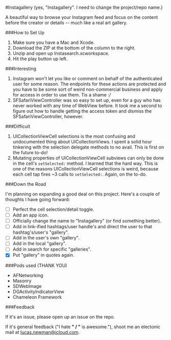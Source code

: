 #Instagallery
(yes, "Instagallery". I need to change the project/repo name.)

A beautiful way to browse your Instagram feed and focus on the content before the creator or details -- much like a real art gallery.

###How to Set Up

1. Make sure you have a Mac and Xcode.
2. Download the ZIP at the bottom of the column to the right.
3. Unzip and open up Instasearch.xcworkspace.
4. Hit the play button up left.

###Interesting

1. Instagram won't let you like or comment on behalf of the authenticated user for some reason. The endpoints for these actions are protected and you have to be some sort of weird non-commercial business and apply for access in order to use them. Tis a shame :/
2. SFSafariViewController was so easy to set up, even for a guy who has never worked with any time of WebView before. It took me a second to figure out how to handle getting the access token and dismiss the SFSafariViewController, however.

###Difficult

1. UICollectionViewCell selections is the most confusing and undocumented thing about UICollectionViews. I spent a solid hour tinkering with the selection delegate methods to no avail. This is first on the future to-do!
2. Mutating properties of UICollectionViewCell subviews can only be done in the cell's `setSelected:` method. I learned that the hard way. This is one of the reasons UICollectionViewCell selections is weird, because each cell tap fires ~3 calls to `setSelected:`. Again, on the to-do.

###Down the Road

I'm planning on expanding a good deal on this project. Here's a couple of thoughts I have going forward:

- [ ] Perfect the cell selection/detail toggle.
- [ ] Add an app icon.
- [ ] Officially change the name to "Instagallery" (or find something better).
- [ ] Add in link-ified hashtags/user handle's and direct the user to that hashtag's/user's "gallery".
- [ ] Add in the user's own "gallery".
- [ ] Add in the local "gallery".
- [ ] Add in search for specific "galleries".
- [x] Put "gallery" in quotes again.

###Pods used (THANK YOU)
* AFNetworking
* Masonry
* SDWebImage
* DGActivityIndicatorView
* Chameleon Framework

###Feedback

If it's an issue, please open up an issue on the repo.

If it's general feedback ("I hate ____" / "____ is awesome."), shoot me an electonic mail at lucas.newman@icloud.com.

